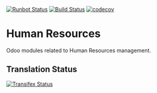 [![Runbot Status](https://runbot.odoo-community.org/runbot/badge/flat/116/12.0.svg)](https://runbot.odoo-community.org/runbot/repo/github-com-oca-hr-116)
[![Build Status](https://travis-ci.org/OCA/hr.svg?branch=12.0)](https://travis-ci.org/OCA/hr)
[![codecov](https://codecov.io/gh/OCA/hr/branch/12.0/graph/badge.svg)](https://codecov.io/gh/OCA/hr)

Human Resources
===============

Odoo modules related to Human Resources management.




Translation Status
------------------
[![Transifex Status](https://www.transifex.com/projects/p/OCA-hr-12-0/chart/image_png)](https://www.transifex.com/projects/p/OCA-hr-12-0)
